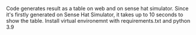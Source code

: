 Code generates result as a table on web and on sense hat simulator. Since it's firstly generated on Sense Hat Simulator, it takes up to 10 seconds to show the table.
Install virtual environemnt with requirements.txt and python 3.9
